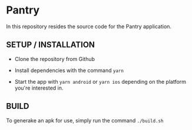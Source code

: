 # Pantry

In this repository resides the source code for the Pantry application.

## SETUP / INSTALLATION

* Clone the repository from Github

* Install dependencies with the command `yarn`

* Start the app with `yarn android` or `yarn ios` depending on the platform you're interested in.

## BUILD

To generake an apk for use, simply run the command `./build.sh`